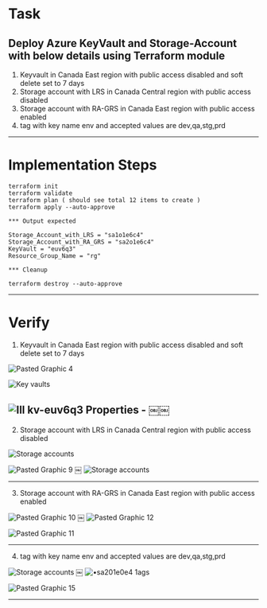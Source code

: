 # Task

## Deploy Azure KeyVault and Storage-Account with below details using Terraform module 

1. Keyvault in Canada East region with public access disabled and soft delete set to 7 days
2. Storage account with LRS in Canada Central region with public access disabled 
3. Storage account with RA-GRS in Canada East region with public access enabled 
4. tag with key name env and accepted values are dev,qa,stg,prd

------------------------------------------------------------------------------------------------------------------------

# Implementation Steps 

```
terraform init
terraform validate
terraform plan ( should see total 12 items to create )
terraform apply --auto-approve 

*** Output expected 

Storage_Account_with_LRS = "sa1o1e6c4"
Storage_Account_with_RA_GRS = "sa2o1e6c4"
KeyVault = "euv6q3"
Resource_Group_Name = "rg"

*** Cleanup 

terraform destroy --auto-approve
```

------------------------------------------------------------------------------------------------------------------------

# Verify

1. Keyvault in Canada East region with public access disabled and soft delete set to 7 days

![Pasted Graphic 4](https://github.com/user-attachments/assets/549c8caf-4cfc-4f20-adfa-07b884a61ec6)

![Key vaults](https://github.com/user-attachments/assets/5b8c69b2-304c-42ea-89c2-05c1cc7b1165)

![Ill kv-euv6q3  Properties  -](https://github.com/user-attachments/assets/3ac8eb18-d649-4726-ab98-2040d16b2093)
￼￼
------------------------------------------------------------------------------------------------------------------------

2. Storage account with LRS in Canada Central region with public access disabled

![Storage accounts](https://github.com/user-attachments/assets/93a5ed74-2388-4074-9d91-6da50a8aefe5)

![Pasted Graphic 9](https://github.com/user-attachments/assets/cf48fea6-c57e-4f1d-9587-ab40a5819cef)
￼
![Storage accounts](https://github.com/user-attachments/assets/c2fbdb4a-fce5-4a32-a910-20c9314723d5)

------------------------------------------------------------------------------------------------------------------------

3. Storage account with RA-GRS in Canada East region with public access enabled 

![Pasted Graphic 10](https://github.com/user-attachments/assets/b1abba8f-57c7-4798-b7f8-728705d57e28)
￼
![Pasted Graphic 12](https://github.com/user-attachments/assets/14b44eb8-cbbc-46a2-b2e9-7e139f397ce9)

![Pasted Graphic 11](https://github.com/user-attachments/assets/4e6652d4-b377-4661-9153-b818f793eb83)

------------------------------------------------------------------------------------------------------------------------

4. tag with key name env and accepted values are dev,qa,stg,prd

![Storage accounts](https://github.com/user-attachments/assets/53c0740c-a741-4e66-915f-41b03198f313)
￼
![•sa201e0e4 1ags](https://github.com/user-attachments/assets/801bef7a-384e-480f-9dde-0ce7324bc3d1)

![Pasted Graphic 15](https://github.com/user-attachments/assets/3896e760-9f68-429a-86e7-aef3f8da7fbf)

------------------------------------------------------------------------------------------------------------------------








